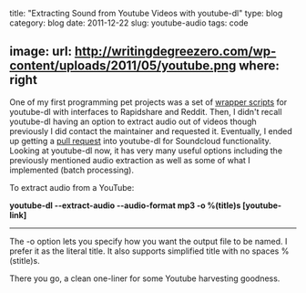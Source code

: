 title: "Extracting Sound from Youtube Videos with youtube-dl"
type: blog
category: blog
date: 2011-12-22
slug: youtube-audio
tags: code

image:
    url: http://writingdegreezero.com/wp-content/uploads/2011/05/youtube.png
    where: right
---

One of my first programming pet projects was a set of [wrapper
scripts](http://github.com/ngokevin/mp3-Suite) for youtube-dl with interfaces
to Rapidshare and Reddit. Then, I didn't recall youtube-dl having an option to
extract audio out of videos though previously I did contact the maintainer and
requested it. Eventually, I ended up getting a [pull
request](/blog/20111116-youtube-dl/) into youtube-dl for Soundcloud
functionality. Looking at youtube-dl now, it has very many useful options
including the previously mentioned audio extraction as well as some of what I
implemented (batch processing).

To extract audio from a YouTube:

**youtube-dl --extract-audio --audio-format mp3 -o %\(title\)s [youtube-link]**

---

The -o option lets you specify how you want the output file to be named. I
prefer it as the literal title. It also supports simplified title with no
spaces %\(stitle\)s.

There you go, a clean one-liner for some Youtube harvesting goodness.
